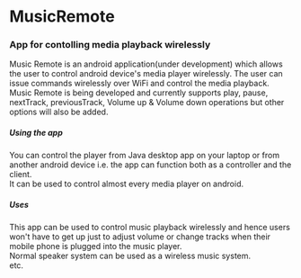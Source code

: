 # MusicRemote
<H3>App for contolling media playback wirelessly</H3>

Music Remote is an android application(under development) which allows the user to control android device's media player wirelessly.
The user can issue commands wirelessly over WiFi and control the media playback.
Music Remote is being developed and currently supports play, pause, nextTrack, previousTrack, Volume up & Volume down operations 
but other options will also be added. 
<h5>Using the app</h5>
You can control the player from Java desktop app on your laptop or from another android device i.e. the app can function both as a controller
and the client. 
<br>It can be used to control almost every media player on android.
<h5>Uses</h5> 
This app can be used to control music playback wirelessly and hence users won't have to get up just to adjust volume or change tracks
when their mobile phone is plugged into the music player.<br>
Normal speaker system can be used as a wireless music system.<br>
etc.




